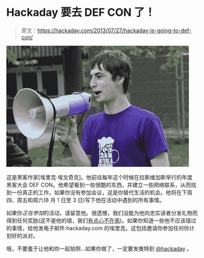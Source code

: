 # Hackaday 要去 DEF CON 了！

> 原文：<https://hackaday.com/2013/07/27/hackaday-is-going-to-def-con/>

![EricEvenchick](img/80baf731d31264176ccd9112eae8f41e.png)

这是黑客作家[埃里克·埃文奇克]。他前往每年这个时候在拉斯维加斯举行的年度黑客大会 DEF CON。他希望看到一些很酷的东西，并建立一些网络联系，从而找到一份真正的工作。如果你没有参加会议，这是你替代生活的机会。他将在下周四、周五和周六(8 月 1 日至 3 日)写下他在活动中遇到的所有事情。

如果你*正在参加*的活动，请留意他。很遗憾，我们没能为他向忠实读者分发礼物而得到任何奖励(这不是他的错，我们[有点心不在焉](http://hackaday.com/2013/07/25/hello-from-supplyframe/))。如果你知道一些他不应该错过的事情，给他发电子邮件:hackaday.com 的埃里克。这包括邀请你参加任何你计划好的派对。

哦，不要羞于让他和你一起拍照…如果你做了，一定要发推特到 [@hackaday](https://twitter.com/hackaday) 。